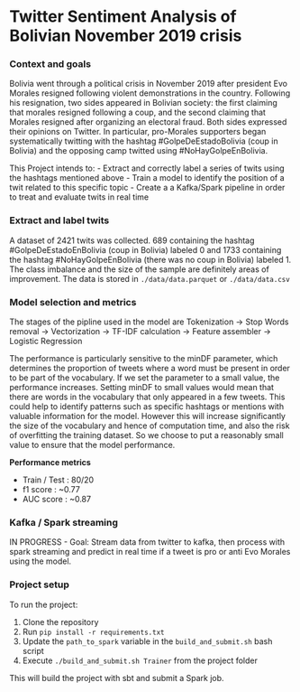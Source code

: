 # Twitter Sentiment Analysis of Bolivian November 2019 crisis

### Context and goals
Bolivia went through a political crisis in November 2019 after president Evo Morales resigned following violent demonstrations in the country.
Following his resignation, two sides appeared in Bolivian society: the first claiming that morales resigned following a coup, and the second claiming
that Morales resigned after organizing an electoral fraud. Both sides expressed their opinions on Twitter. In particular, pro-Morales
supporters began systematically twitting with the hashtag #GolpeDeEstadoBolivia (coup in Bolivia) and the opposing camp 
twitted using #NoHayGolpeEnBolivia.

This Project intends to:
    - Extract and correctly label a series of twits using the hashtags mentioned above
    - Train a model to identify the position of a twit related to this specific topic
    - Create a a Kafka/Spark pipeline in order to treat and evaluate twits in real time

### Extract and label twits
A dataset of 2421 twits was collected. 689 containing the hashtag #GolpeDeEstadoEnBolivia (coup in Bolivia) labeled 0
and 1733 containing the hashtag #NoHayGolpeEnBolivia (there was no coup in Bolivia) labeled 1. The class imbalance and the 
size of the sample are definitely areas of improvement. The data is stored in `./data/data.parquet` or `./data/data.csv`

### Model selection and metrics 
The stages of the pipline used in the model are Tokenization -> Stop Words removal -> Vectorization -> TF-IDF calculation  -> Feature assembler -> Logistic Regression

The performance is particularly sensitive to the minDF parameter, which determines the proportion of tweets where
a word must be present in order to be part of the vocabulary. If we set the parameter to a small value, the performance
increases. Setting minDF to small values would mean that there are words in the vocabulary that only appeared in a few 
tweets. This could help to identify patterns such as specific hashtags or mentions with valuable information for the model.
However this will increase significantly the size of the vocabulary and hence of computation time, and also the risk
of overfitting the training dataset. So we choose to put a reasonably small value to ensure that the model performance.

__Performance metrics__

- Train / Test : 80/20
- f1 score : ~0.77
- AUC score : ~0.87

### Kafka / Spark streaming

IN PROGRESS - Goal: Stream data from twitter to kafka, then process with spark streaming and predict in real time if 
a tweet is pro or anti Evo Morales using the model.

### Project setup
To run the project:
1. Clone the repository
2. Run `pip install -r requirements.txt`
3. Update the `path_to_spark` variable in the `build_and_submit.sh` bash script
4. Execute `./build_and_submit.sh Trainer` from the project folder

This will build the project with sbt and submit a Spark job.



